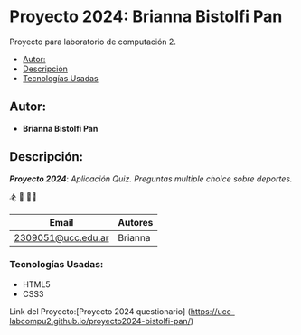 # Proyecto 2024: Brianna Bistolfi Pan

Proyecto para laboratorio de computación 2.

- [Autor:](#autor)
- [Descripción](#descripción)
- [Tecnologías Usadas](#tecnologías-usadas)

## Autor:

* **Brianna Bistolfi Pan**

## Descripción:

***Proyecto 2024***: *Aplicación Quiz. Preguntas multiple choice sobre deportes.*

🏂 🏈 🚵‍♂️

| Email              | Autores |
 |--------------------|---------| 
| 2309051@ucc.edu.ar | Brianna |

### Tecnologías Usadas:

- HTML5
- CSS3

Link del Proyecto:[Proyecto 2024 questionario] (https://ucc-labcompu2.github.io/proyecto2024-bistolfi-pan/)
